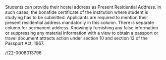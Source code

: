 Students can provide their hostel address as Present Residential Address. In such cases, the bonafide certificate of the institution where student is studying has to be submitted.         Applicants are required to mention their present residential address mandatorily in this column. There is separate column for permanent address. Knowingly furnishing any false information or suppressing any material information with a view to obtain a passport or travel document attracts action under section 10 and section 12 of the Passport Act, 1967.

//22-0008013796